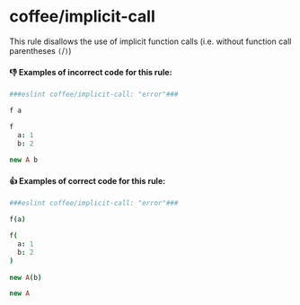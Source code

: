 # coffee/implicit-call

This rule disallows the use of implicit function calls (i.e. without function call parentheses `(`/`)`)

#### :-1: Examples of **incorrect** code for this rule:

```coffeescript
###eslint coffee/implicit-call: "error"###

f a

f
  a: 1
  b: 2
  
new A b
```

#### :+1: Examples of **correct** code for this rule:

```coffeescript
###eslint coffee/implicit-call: "error"###

f(a)

f(
  a: 1
  b: 2
)
  
new A(b)

new A
```
